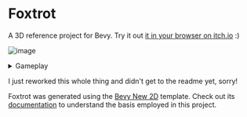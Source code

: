 # Foxtrot

A 3D reference project for Bevy. Try it out [it in your browser on itch.io](https://janhohenheim.itch.io/foxtrot) :)

![image](https://github.com/user-attachments/assets/5050ba4e-45c1-4e73-b2ae-3d4aad3f4712)

<details><summary>Gameplay</summary>
    
https://github.com/user-attachments/assets/f648a085-4b3f-4fcb-9f54-e7d5249dc735
</details>

I just reworked this whole thing and didn't get to the readme yet, sorry!

Foxtrot was generated using the [Bevy New 2D](https://github.com/TheBevyFlock/bevy_new_2d) template.
Check out its [documentation](https://github.com/TheBevyFlock/bevy_new_2d/blob/main/README.md) to understand the basis employed in this project.



